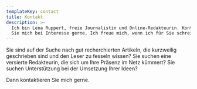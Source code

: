 ```yaml
---
templateKey: contact
title: Kontakt
description: >-
  Ich bin Lena Ruppert, freie Journalistin und Online-Redakteurin. Kontaktieren
  Sie mich bei Interesse gerne. Ich freue mich, wenn ich für Sie schreiben darf.
---
```


Sie sind auf der Suche nach gut recherchierten Artikeln, die kurzweilig geschrieben sind und den Leser zu fesseln wissen? Sie suchen eine versierte Redakteurin, die sich um Ihre Präsenz im Netz kümmert? Sie suchen Unterstützung bei der Umsetzung Ihrer Ideen?

Dann kontaktieren Sie mich gerne.
